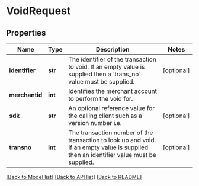 # VoidRequest

## Properties
Name | Type | Description | Notes
------------ | ------------- | ------------- | -------------
**identifier** | **str** | The identifier of the transaction to void. If an empty value is supplied then a &#x60;trans_no&#x60; value must be supplied. | [optional] 
**merchantid** | **int** | Identifies the merchant account to perform the void for. | 
**sdk** | **str** | An optional reference value for the calling client such as a version number i.e. | [optional] 
**transno** | **int** | The transaction number of the transaction to look up and void. If an empty value is supplied then an identifier value must be supplied. | [optional] 

[[Back to Model list]](../README.md#documentation-for-models) [[Back to API list]](../README.md#documentation-for-api-endpoints) [[Back to README]](../README.md)



